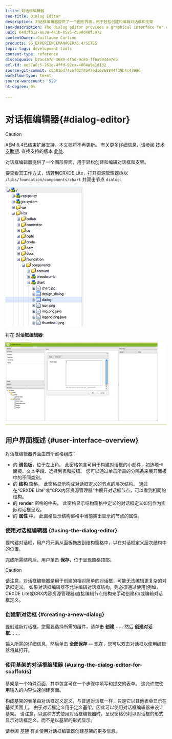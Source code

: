```yaml
---
title: 对话框编辑器
seo-title: Dialog Editor
description: 对话框编辑器提供了一个图形界面，用于轻松创建和编辑对话框和支架
seo-description: The dialog editor provides a graphical interface for easily creating and editing dialog boxes and scaffolds
uuid: 64d3fb12-8638-441b-8595-c590d48f3072
contentOwner: Guillaume Carlino
products: SG_EXPERIENCEMANAGER/6.4/SITES
topic-tags: development-tools
content-type: reference
discoiquuid: b7ac457d-3689-4f5d-9ceb-ff6a9944e7eb
exl-id: ee57a0c5-261e-4ffd-92ca-4804a9e1d132
source-git-commit: c5b816d74c6f02f85476d16868844f39b4c47996
workflow-type: tm+mt
source-wordcount: '529'
ht-degree: 0%

---
```


# 对话框编辑器{#dialog-editor}

>[!CAUTION]
>
>AEM 6.4已结束扩展支持，本文档将不再更新。 有关更多详细信息，请参阅 [技术支助期](https://helpx.adobe.com/cn/support/programs/eol-matrix.html). 查找支持的版本 [此处](https://experienceleague.adobe.com/docs/).

对话框编辑器提供了一个图形界面，用于轻松创建和编辑对话框和支架。

要查看其工作方式，请转到CRXDE Lite，打开资源管理器树以 `/libs/foundation/components/chart` 并双击节点 `dialog`:

![chlimage_1-247](assets/chlimage_1-247.png)

将在 **对话框编辑器**:

![screen_shot_2012-02-01at25033pm](assets/screen_shot_2012-02-01at25033pm.png)

## 用户界面概述 {#user-interface-overview}

对话框编辑器界面由四个窗格组成：

* 的 **调色板**，位于左上角。 此窗格包含可用于构建对话框的小部件，如选项卡面板、文本字段、选择列表和按钮。 您可以通过单击所需的分隔条来展开面板中的不同类别。
* 的 **结构** 窗格。 此窗格显示构成对话框定义的节点的层次结构。 通过在“CRXDE Lite”或“CRX内容资源管理器”中展开对话框节点，可以看到相同的结构。
* 的 **render** 窗格的中央。 此窗格显示结构窗格中定义的对话框定义如何作为实际对话框呈现。
* 的 **属性** 中。 此窗格显示结构窗格中当前突出显示的节点的属性。

### 使用对话框编辑器 {#using-the-dialog-editor}

要构建对话框，用户将元素从面板拖放到结构窗格中，以在对话框定义层次结构中的位置。

完成所需结构后，用户单击 **保存**，位于呈现窗格顶部。

>[!CAUTION]
>
>请注意，对话框编辑器是用于创建的相对简单的对话框，可能无法编辑更复杂的对话框定义。 如果对话框编辑器不允许编辑对话框结构，则必须通过使用(例如，CRXDE Lite或CRX内容资源管理器)直接编辑节点结构来手动创建和/或编辑对话框定义。

### 创建新对话框 {#creating-a-new-dialog}

要创建新对话框，您需要选择所需的组件，请单击 **创建……** 然后 **创建对话框……**.

输入所需的详细信息，然后单击 **全部保存**  — 现在，您可以双击对话框以使用编辑器将其打开。

### 使用基架的对话框编辑器 {#using-the-dialog-editor-for-scaffolds}

基架是一个特殊页面，其中包含可在一个步骤中填写和提交的表单。 这允许您使用输入的内容快速创建页面。

构成基架的表单由对话框定义定义，与普通对话框一样，只是它以其他表单显示在基架页面上。 由于对话框定义用于定义基架，因此可以使用对话框编辑器来设计基架。 请注意，以这种方式使用对话框编辑器时，呈现窗格仍将以对话框的形式显示对话框定义，而不是以基架的形式显示。

请参阅 [基架](/help/sites-authoring/scaffolding.md) 有关使用对话框编辑器创建基架的更多信息。
